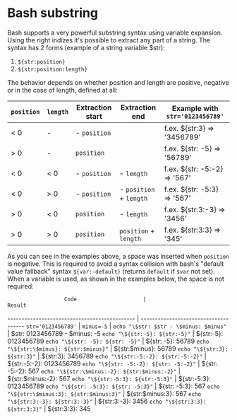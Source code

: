# Bash substring

Bash supports a very powerful substring syntax using variable expansion. Using the right indizes it's possible to extract
any part of a string. The syntax has 2 forms (example of a string variable $str):
1. `${str:position}`
2. `${str:position:length}` 

The behavior depends on whether position and length are positive, negative or in the case of length, defined at all:

| `position` | `length`  | Extraction start             | Extraction end                          | Example with `str='0123456789'`
| ---------  | --------- | ---------------------------- | --------------------------------------- | -------------------------------
| < 0        | -   | <string length> - `position` | <string end>                            | f.ex. ${str:3} => '3456789'
| > 0        | -   | `position`                   | <string end>                            | f.ex. ${str: -5} => '56789'     
| < 0        | < 0 | <string length> - `position` | <string length> - `length`              | f.ex. ${str: -5:-2} => '567'    
| < 0        | > 0 | <string length> - `position` | <string length> - `position` + `length` | f.ex. ${str: -5:3} => '567'     
| > 0        | < 0 | `position`                   | <string length> - `length`              | f.ex. ${str:3:-3} => '3456'     
| > 0        | > 0 | `position`                   | `position` + `length`                   | f.ex. ${str:3:3} => '345'       

As you can see in the examples above, a space was inserted when `position` is negative. This is required to avoid a syntax 
collision with bash's "default value fallback" syntax `${var:-default}` (returns `default` if `$var` not set). When a variable is
used, as shown in the examples below, the space is not required:

                      Code                     |                     Result           
 --------------------------------------------- | -------------------------------------
 `str='0123456789'`                            |
 `minus=-5`                                    |
 `echo "\$str: $str - \$minus: $minus"`        | $str: 0123456789 - $minus: -5
 `echo "\${str:-5}: ${str:-5}"`                | ${str:-5}: 0123456789
 `echo "\${str: -5}: ${str: -5}"`              | ${str: -5}: 56789
 `echo "\${str:\$minus}: ${str:$minus}"`       | ${str:$minus}: 56789
 `echo "\${str:3}: ${str:3}"`                  | ${str:3}: 3456789
 `echo "\${str:-5:-2}: ${str:-5:-2}"`          | ${str:-5:-2}: 0123456789
 `echo "\${str: -5:-2}: ${str: -5:-2}"`        | ${str: -5:-2}: 567
 `echo "\${str:\$minus:-2}: ${str:$minus:-2}"` | ${str:$minus:-2}: 567
 `echo "\${str:-5:3}: ${str:-5:3}"`            | ${str:-5:3}: 0123456789
 `echo "\${str: -5:3}: ${str: -5:3}"`          | ${str: -5:3}: 567
 `echo "\${str:\$minus:3}: ${str:$minus:3}"`   | ${str:$minus:3}: 567
 `echo "\${str:3:-3}: ${str:3:-3}"`            | ${str:3:-3}: 3456
 `echo "\${str:3:3}: ${str:3:3}"`              | ${str:3:3}: 345
